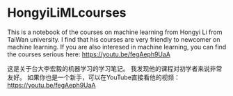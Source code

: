 # HongyiLiMLcourses
This is a notebook of the courses on machine learning from Hongyi Li from TaiWan university.
I find that his courses are very friendly to newcomer on machine learning.
If you are also interesed in machine learning, you can find the courses serious here:
https://youtu.be/fegAeph9UaA

这是关于台大李宏毅的机器学习的学习笔记。
我发现他的课程对初学者来说非常友好。
如果你也是一个新手，可以在YouTube直接看他的视频：
https://youtu.be/fegAeph9UaA
